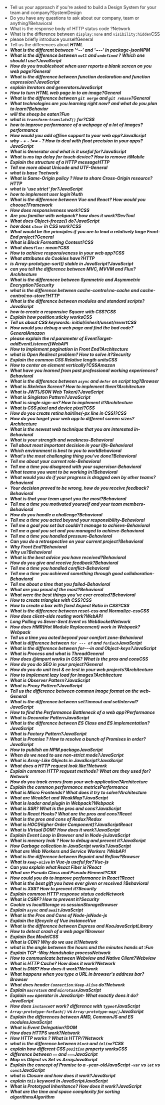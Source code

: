 - Tell us your approach if you're asked to build a Design System for your team and company?SystemDesign
- Do you have any questions to ask about our company, team or anything?Behavioral
- What is the response body of HTTP status code ?Network
- What is the difference between `display:none` and `visibility:hidden`CSS
- please briefly introduce yourselfGeneral
- Tell us the differences about <b> <strong> <i> <em>HTML
- What is the different between '^--' and '~--' in package-jsonNPM
- What is the difference between `null` and `undefined` ? Which one should I use?JavaScript
- How do you troubleshoot when user reports a blank screen on you web page?General
- What is the difference between function declaration and function expression?JavaScript
- explain iterators and generatorsJavaScript
- How to turn HTML web page in to an image?General
- What is the difference between `git merge` and `git rebase`?General
- What technologies are you learning right now? and what do you plan to learn?Behavior
- will the sheep be eaten?Fun
- what is `transform:translateZ()` for?CSS
- how to improve performance of a webpage of a lot of images?performance
- How would you add offline support to your web app?JavaScript
- why - + - !== - ? How to deal with float precision in your apps?JavaScript
- What is Generator and what is it useful for?JavaScript
- What is ms tap delay for touch device? How to remove itMobile
- Explain the structure of a HTTP messageHTTP
- Tell me more about Unicode and UTF-General
- what is base ?network
- What is Same-Origin policy ? How to share Cross-Origin resource?HTTP
- what is 'use strict' for?JavaScript
- how to implement user login?Auth
- What is the difference between Vue and React? How would you choose?Framework
- How does responsiveness work?CSS
- Are you familiar with webpack? how does it work?DevTool
- What does Object-freeze() do?JavaScript
- how does `clear` in CSS work?CSS
- What would be the principles if you are to lead a relatively large Front-End project?General
- What is Block Formatting Context?CSS
- What does`flex:` mean?CSS
- How to achieve responsiveness in your web app?CSS
- What attributes do Cookies have?HTTP
- is Array-prototype-sort() stable in JavaScript?JavaScript
- can you tell the difference between MVC, MVVM and Flux?Architecture
- What is the differencee between Symmetric and Asymmetric Encryption?Security
- what is the difference between cache-control:no-cache and cache-control:no-store?HTTP
- What is the difference between modules and standard scripts?JavaScript
- how to create a responsive Square with CSS?CSS
- Explain how position:sticky worksCSS
- Tell us about CSS keywords: initial/inherit/unset/revertCSS
- How would you debug a web page and find the bad code?GeneralAmazon
- please explain the rd parameter of EventTarget-addEventListener()WebAPI
- How to implement pagination in Front End?Architecture
- what is Open Redirect problem? How to solve it?Security
- Explain the common CSS Relative length unitsCSS
- How to center an element vertically?CSSAmazon
- What have you learned from past professional working experiences?Behavioral
- What is the difference between `async` and `defer` on script tag?Browser
- What is Skeleton Screen? How to implement them?Architecture
- What is JWT(JSON Web Token)?JavaScript
- What is Singleton Pattern?JavaScript
- What is single sign-on? How to implement it?Architecture
- What is CSS pixel and device pixel?CSS
- How do you create retina hairline(-px line in CSS)?CSS
- How do you target your web app to different screen sizes?Architecture
- What is the newest web technique that you are interested in-Behavioral
- What is your strength and weakness-Behavioral
- Tell about most important decision in your life-Behavioral
- Which environment is best to you to workBehavioral
- What's the most challenging thing you've done?Behavioral
- Tell me about your current role-Behavioral
- Tell me a time you disagreed with your supervisor-Behavioral
- What teams you want to be working in?Behavioral
- What would you do if your progress is dragged own by other teams?Behavioral
- Your decision proved to be wrong, how do you receive feedback?Behavioral
- What is that your team upset you the most?Behavioral
- Tell me a time you motivated yourself and your team members-Behavioral
- How do you handle a challenge?Behavioral
- Tell me a time you acted beyond your responsibility-Behavioral
- Tell me a goal you set but couldn't manage to achieve-Behavioral
- Tell me a goal you set and you managed to achieve-Behavioral
- Tell me a time you handled pressure-Behavioral
- Can you do a retrospective on your current project?Behavioral
- Why Front End?Behavioral
- Why us?Behavioral
- What is the best advice you have received?Behavioral
- How do you give and receive feedback?Behavioral
- Tell me a time you handled conflict-Behavioral
- Tell me a time you achieved something through good collaboration-Behavioral
- Tell me about a time that you failed-Behavioral
- What are you proud of the most?Behavioral
- What were the best things you’ve ever created?Behavioral
- How to create triangles with CSS?CSS
- How to create a box with fixed Aspect Ratio in CSS?CSS
- What is the difference between reset-css and Normalize-cssCSS
- How does client-side routing work?WebAPI
- Long Polling vs Sever-Sent Event vs WebSocketNetwork
- How does HMR(Hot Module Replacement) work in Webpack?Webpack
- Tell us a time you acted beyond your comfort zone-Behavioral
- What is difference between `for --- of` and `forEach`JavaScript
- What is the difference between for---in and Object-keys?JavaScript
- What is Process and what is ThreadGeneral
- How does @import works in CSS? What is the pros and consCSS
- How do you do SEO in your project?General
- How do you do unit test & ee test in your web projects?Architecture
- How to implement lazy load for images?Architecture
- What is Observer Pattern?JavaScript
- What is Proxy Pattern?JavaScript
- Tell us the difference between common image format on the web-General
- What is the difference between setTimeout and setInterval?JavaScript
- How to find the Performance Bottleneck of a web app?Performance
- What is Decorator PatternJavaScript
- What is the difference between ES Class and ES implementation?JavaScript
- What is Factory Pattern?JavaScript
- What is Promise ? How to resolve a bunch of Promises in order?JavaScript
- How to publish an NPM packageJavaScript
- When do we need to use non-strict mode?JavaScript
- What is Array-Like Objects in JavaScript?JavaScript
- What does a HTTP request look like?Network
- Explain common HTTP request methods? What are they used for?Network
- How do you track errors from your web application?Architecture
- Explain the common performance metricsPerformance
- What is Micro Frontends? What does it try to solve?Architecture
- What are WeakSet and WeakMap?JavaScript
- What is loader and plugin in Webpack?Webpack
- What is SSR? What is the pros and cons?JavaScript
- What is React Hooks? What are the pros and cons?React
- What is the pros and cons of Redux?Redux
- What is HOC(Higher Order Component)?JavaScriptReact
- What is Virtual DOM? How does it work?JavaScript
- Explain Event Loop in Browser and in Node-jsJavaScript
- What is memory leak ? How to debug and prevent it?JavaScript
- How Garbage collection in JavaScript works?JavaScript
- What are Web Workers and Service Workers ?WebAPI
- What is the difference between Repaint and Reflow?Browser
- What is `keep-alive` in Vue-js useful for?Vue-js
- Can you explain what React Fiber is?React
- What are Pseudo Class and Pseudo Element?CSS
- How could you do to improve performance in React?React
- What is the best gift you have ever given or received ?Behavioral
- What is XSS? How to prevent it?Security
- Explain common HTTP response status codeNetwork
- What is CSRF? How to prevent it?Security
- Cookie vs localStorage vs sessionStorageBrowser
- Explain `async` and `await`JavaScript
- What is the Pros and Cons of Node-jsNode-js
- Explain the lifecycle of Vue instanceVue
- What is the difference between Express and KoaJavaScriptLibrary
- How to detect crash of a web page?Browser
- Explain Box ModelCSS
- What is CDN? Why do we use it?Network
- what is the angle between the hours and the minutes hands at :Fun
- Explain TCP -Way Handshake processNetwork
- How to communicate between Webview and Native Client?Webview
- What is HTTP Cache? How does it work?Network
- What is DNS? How does it work?Network
- What happens when you type a URL in browser's address bar?Browser
- What does header `Connection:Keep-Alive` do?Network
- Explain `macrotask` and `microtask`JavaScript
- Explain `new` operator in JavaScript- What exactly does it do?JavaScript
- How does `instanceOf` work? difference with `typeof`JavaScript
- `Array-prototype-forEach()` vs `Array-prototype-map()`JavaScript
- Explain the differences between AMD, CommonJS and ES modulesJavaScript
- What is Event Delegation?DOM
- How does HTTPS work?Network
- How HTTP works ? What is HTTP/?Network
- what is the difference between `block` and `inline`?CSS
- explain how different CSS `position` property worksCSS
- difference between `==` and `===`JavaScript
- Map vs Object vs Set vs ArrayJavaScript
- Explain the concept of Promise to a -year-oldJavaScript
-`var` vs `let` vs `const`JavaScript
- what is Closure and how does it work?JavaScript
- explain `this` keyword in JavaScriptJavaScript
- What is Prototypal Inheritance? How does it work?JavaScript
- What are the time and space complexity for sorting algorithmsAlgorithm

